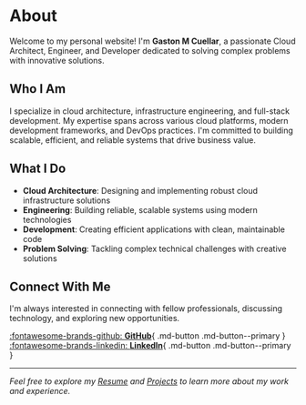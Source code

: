 # About

Welcome to my personal website! I'm **Gaston M Cuellar**, a passionate Cloud Architect, Engineer, and Developer dedicated to solving complex problems with innovative solutions.

## Who I Am

I specialize in cloud architecture, infrastructure engineering, and full-stack development. My expertise spans across various cloud platforms, modern development frameworks, and DevOps practices. I'm committed to building scalable, efficient, and reliable systems that drive business value.

## What I Do

- **Cloud Architecture**: Designing and implementing robust cloud infrastructure solutions
- **Engineering**: Building reliable, scalable systems using modern technologies
- **Development**: Creating efficient applications with clean, maintainable code
- **Problem Solving**: Tackling complex technical challenges with creative solutions

## Connect With Me

I'm always interested in connecting with fellow professionals, discussing technology, and exploring new opportunities.

<div class="social-cards" markdown>

[:fontawesome-brands-github: **GitHub**](https://github.com/mcuellar){ .md-button .md-button--primary }
[:fontawesome-brands-linkedin: **LinkedIn**](https://www.linkedin.com/in/gaston-cuellar){ .md-button .md-button--primary }

</div>

---

*Feel free to explore my [Resume](resume.md) and [Projects](projects.md) to learn more about my work and experience.*
